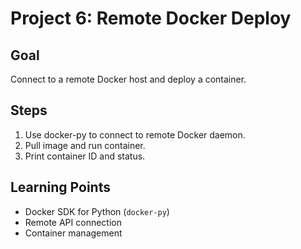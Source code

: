# Project 6: Remote Docker Deploy

## Goal
Connect to a remote Docker host and deploy a container.

## Steps
1. Use docker-py to connect to remote Docker daemon.
2. Pull image and run container.
3. Print container ID and status.

## Learning Points
- Docker SDK for Python (`docker-py`)
- Remote API connection
- Container management